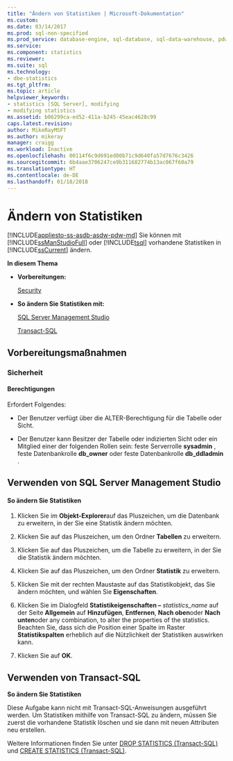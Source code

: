 ```yaml
---
title: "Ändern von Statistiken | Microsoft-Dokumentation"
ms.custom: 
ms.date: 03/14/2017
ms.prod: sql-non-specified
ms.prod_service: database-engine, sql-database, sql-data-warehouse, pdw
ms.service: 
ms.component: statistics
ms.reviewer: 
ms.suite: sql
ms.technology:
- dbe-statistics
ms.tgt_pltfrm: 
ms.topic: article
helpviewer_keywords:
- statistics [SQL Server], modifying
- modifying statistics
ms.assetid: b06299ca-ed52-411a-b245-45eac4628c99
caps.latest.revision: 
author: MikeRayMSFT
ms.author: mikeray
manager: craigg
ms.workload: Inactive
ms.openlocfilehash: 00114f6c9d691ed00b71c9d640fa57d7676c3426
ms.sourcegitcommit: 6b4aae3706247ce9b311682774b13ac067f60a79
ms.translationtype: HT
ms.contentlocale: de-DE
ms.lasthandoff: 01/18/2018
---
```

# <a name="modify-statistics"></a>Ändern von Statistiken
[!INCLUDE[appliesto-ss-asdb-asdw-pdw-md](../../includes/appliesto-ss-asdb-asdw-pdw-md.md)] Sie können mit [!INCLUDE[ssManStudioFull](../../includes/ssmanstudiofull-md.md)] oder [!INCLUDE[tsql](../../includes/tsql-md.md)] vorhandene Statistiken in [!INCLUDE[ssCurrent](../../includes/sscurrent-md.md)] ändern.  
  
 **In diesem Thema**  
  
-   **Vorbereitungen:**  
  
     [Security](#Security)  
  
-   **So ändern Sie Statistiken mit:**  
  
     [SQL Server Management Studio](#SSMSProcedure)  
  
     [Transact-SQL](#TsqlProcedure)  
  
##  <a name="BeforeYouBegin"></a> Vorbereitungsmaßnahmen  
  
###  <a name="Security"></a> Sicherheit  
  
####  <a name="Permissions"></a> Berechtigungen  
 Erfordert Folgendes:  
  
-   Der Benutzer verfügt über die ALTER-Berechtigung für die Tabelle oder Sicht.  
  
-   Der Benutzer kann Besitzer der Tabelle oder indizierten Sicht oder ein Mitglied einer der folgenden Rollen sein: feste Serverrolle **sysadmin** , feste Datenbankrolle **db_owner** oder feste Datenbankrolle **db_ddladmin** .  
  
##  <a name="SSMSProcedure"></a> Verwenden von SQL Server Management Studio  
  
#### <a name="to-modify-statistics"></a>So ändern Sie Statistiken  
  
1.  Klicken Sie im **Objekt-Explorer**auf das Pluszeichen, um die Datenbank zu erweitern, in der Sie eine Statistik ändern möchten.  
  
2.  Klicken Sie auf das Pluszeichen, um den Ordner **Tabellen** zu erweitern.  
  
3.  Klicken Sie auf das Pluszeichen, um die Tabelle zu erweitern, in der Sie die Statistik ändern möchten.  
  
4.  Klicken Sie auf das Pluszeichen, um den Ordner **Statistik** zu erweitern.  
  
5.  Klicken Sie mit der rechten Maustaste auf das Statistikobjekt, das Sie ändern möchten, und wählen Sie **Eigenschaften**.  
  
6.  Klicken Sie im Dialogfeld **Statistikeigenschaften –** *statistics_name* auf der Seite **Allgemein** auf **Hinzufügen**, **Entfernen**, **Nach oben**oder **Nach unten**oder any combination, to alter the properties of the statistics. Beachten Sie, dass sich die Position einer Spalte im Raster **Statistikspalten** erheblich auf die Nützlichkeit der Statistiken auswirken kann.  
  
7.  Klicken Sie auf **OK**.  
  
##  <a name="TsqlProcedure"></a> Verwenden von Transact-SQL  
 **So ändern Sie Statistiken**  
  
 Diese Aufgabe kann nicht mit Transact-SQL-Anweisungen ausgeführt werden. Um Statistiken mithilfe von Transact-SQL zu ändern, müssen Sie zuerst die vorhandene Statistik löschen und sie dann mit neuen Attributen neu erstellen.  
  
 Weitere Informationen finden Sie unter [DROP STATISTICS &#40;Transact-SQL&#41;](../../t-sql/statements/drop-statistics-transact-sql.md) und [CREATE STATISTICS &#40;Transact-SQL&#41;](../../t-sql/statements/create-statistics-transact-sql.md).  
  
  
